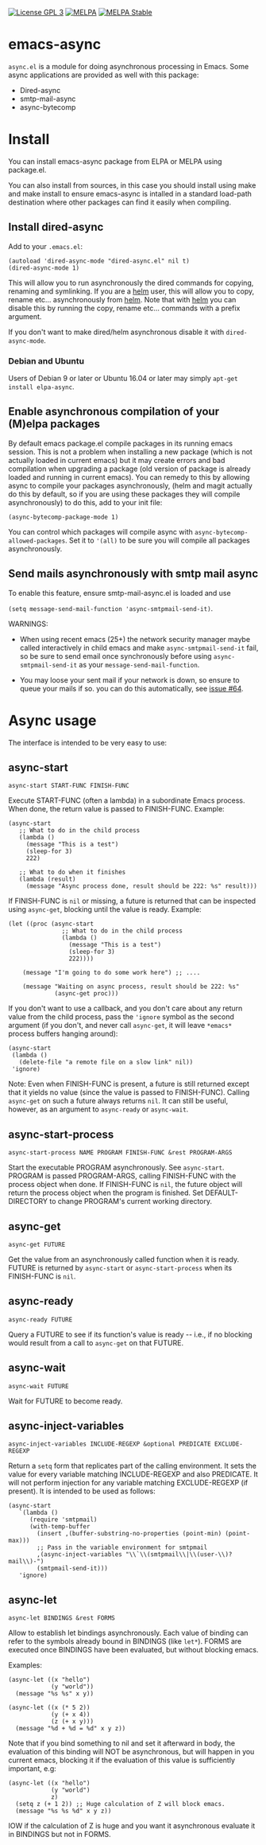 <p><a href="http://www.gnu.org/licenses/gpl-3.0.txt"><img src="https://img.shields.io/badge/license-GPL_3-green.svg" alt="License GPL 3" /></a>
<a href="http://melpa.org/#/async"><img src="http://melpa.org/packages/async-badge.svg" alt="MELPA" title="" /></a>
<a href="http://stable.melpa.org/#/async"><img src="http://stable.melpa.org/packages/async-badge.svg" alt="MELPA Stable" title="" /></a></p>


# emacs-async

`async.el` is a module for doing asynchronous processing in Emacs.
Some async applications are provided as well with this package:

* Dired-async
* smtp-mail-async
* async-bytecomp

# Install

You can install emacs-async package from ELPA or MELPA using package.el.

You can also install from sources, in this case you should install
using make and make install to ensure emacs-async is intalled in a
standard load-path destination where other packages can find it
easily when compiling.

## Install dired-async

Add to your `.emacs.el`:

    (autoload 'dired-async-mode "dired-async.el" nil t)
    (dired-async-mode 1)

This will allow you to run  asynchronously
the dired commands for copying, renaming and symlinking.
If you are a [helm](https://github.com/emacs-helm/helm) user, this will allow you
to copy, rename etc... asynchronously from [helm](https://github.com/emacs-helm/helm).
Note that with [helm](https://github.com/emacs-helm/helm)
you can disable this by running the copy, rename etc... commands with a prefix argument.

If you don't want to make dired/helm asynchronous disable it with `dired-async-mode`.

### Debian and Ubuntu

Users of Debian 9 or later or Ubuntu 16.04 or later may simply `apt-get install elpa-async`.

## Enable asynchronous compilation of your (M)elpa packages

By default emacs package.el compile packages in its running emacs session.
This is not a problem when installing a new package (which is not actually loaded in current emacs)
but it may create errors and bad compilation when upgrading a package (old version of package is already loaded
and running in current emacs).
You can remedy to this by allowing async to compile your packages asynchronously,
(helm and magit actually do this by default,
so if you are using these packages they will compile asynchronously)
to do this, add to your init file:
    
    (async-bytecomp-package-mode 1)


You can control which packages will compile async with `async-bytecomp-allowed-packages`.
Set it to `'(all)` to be sure you will compile all packages asynchronously.

## Send mails asynchronously with smtp mail async

To enable this feature, ensure smtp-mail-async.el is loaded and use

`(setq message-send-mail-function 'async-smtpmail-send-it)`.

WARNINGS:

- When using recent emacs (25+) the network security manager maybe
called interactively in child emacs and make `async-smtpmail-send-it`
fail, so be sure to send email once synchronously before using
`async-smtpmail-send-it` as your `message-send-mail-function`.

- You may loose your sent mail if your network is down, so ensure to
queue your mails if so.  you can do this automatically,
see [issue #64](https://github.com/jwiegley/emacs-async/issues/64).

# Async usage

The interface is intended to be very easy to use:

## async-start

    async-start START-FUNC FINISH-FUNC

Execute START-FUNC (often a lambda) in a subordinate Emacs process.  When
done, the return value is passed to FINISH-FUNC.  Example:

```elisp
(async-start
   ;; What to do in the child process
   (lambda ()
     (message "This is a test")
     (sleep-for 3)
     222)

   ;; What to do when it finishes
   (lambda (result)
     (message "Async process done, result should be 222: %s" result)))
```

If FINISH-FUNC is `nil` or missing, a future is returned that can be inspected
using `async-get`, blocking until the value is ready.  Example:

```elisp
(let ((proc (async-start
               ;; What to do in the child process
               (lambda ()
                 (message "This is a test")
                 (sleep-for 3)
                 222))))

    (message "I'm going to do some work here") ;; ....

    (message "Waiting on async process, result should be 222: %s"
             (async-get proc)))
```

If you don't want to use a callback, and you don't care about any return value
from the child process, pass the `'ignore` symbol as the second argument (if
you don't, and never call `async-get`, it will leave ``*emacs*`` process buffers
hanging around):

```elisp
(async-start
 (lambda ()
   (delete-file "a remote file on a slow link" nil))
 'ignore)
```

Note: Even when FINISH-FUNC is present, a future is still returned except that
it yields no value (since the value is passed to FINISH-FUNC).  Calling
`async-get` on such a future always returns `nil`.  It can still be useful,
however, as an argument to `async-ready` or `async-wait`.

## async-start-process

    async-start-process NAME PROGRAM FINISH-FUNC &rest PROGRAM-ARGS

Start the executable PROGRAM asynchronously.  See `async-start`.  PROGRAM is
passed PROGRAM-ARGS, calling FINISH-FUNC with the process object when done.
If FINISH-FUNC is `nil`, the future object will return the process object when
the program is finished.  Set DEFAULT-DIRECTORY to change PROGRAM's current
working directory.

## async-get

    async-get FUTURE

Get the value from an asynchronously called function when it is ready.  FUTURE is
returned by `async-start` or `async-start-process` when its FINISH-FUNC is
`nil`.

## async-ready

    async-ready FUTURE

Query a FUTURE to see if its function's value is ready -- i.e., if no blocking
would result from a call to `async-get` on that FUTURE.

## async-wait

    async-wait FUTURE

Wait for FUTURE to become ready.

## async-inject-variables

    async-inject-variables INCLUDE-REGEXP &optional PREDICATE EXCLUDE-REGEXP

Return a `setq` form that replicates part of the calling environment.  It sets
the value for every variable matching INCLUDE-REGEXP and also PREDICATE.  It
will not perform injection for any variable matching EXCLUDE-REGEXP (if
present).  It is intended to be used as follows:

```elisp
(async-start
   `(lambda ()
      (require 'smtpmail)
      (with-temp-buffer
        (insert ,(buffer-substring-no-properties (point-min) (point-max)))
        ;; Pass in the variable environment for smtpmail
        ,(async-inject-variables "\\`\\(smtpmail\\|\\(user-\\)?mail\\)-")
        (smtpmail-send-it)))
   'ignore)
```

## async-let

    async-let BINDINGS &rest FORMS
    
Allow to establish let bindings asynchronously.
Each value of binding can refer to the symbols already bound in BINDINGS (like `let*`).
FORMS are executed once BINDINGS have been evaluated, but without blocking emacs.

Examples:

```elisp
(async-let ((x "hello")
            (y "world"))
  (message "%s %s" x y))
  
(async-let ((x (* 5 2))
            (y (+ x 4))
            (z (+ x y)))
  (message "%d + %d = %d" x y z))

```

Note that if you bind something to nil and set it afterward in body, the evaluation
of this binding will NOT be asynchronous, but will happen in you current emacs, blocking it
if the evaluation of this value is sufficiently important, e.g:

```elisp
(async-let ((x "hello")
            (y "world")
            z)
  (setq z (+ 1 2)) ;; Huge calculation of Z will block emacs.
  (message "%s %s %d" x y z))

```

IOW if the calculation of Z is huge and you want it asynchronous evaluate it in BINDINGS
but not in FORMS.
